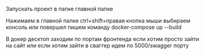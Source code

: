Запускать проект в папке главной папке

Нажимаем в главной папке ctrl+shift+правая кнопка мыши 
выбираем консоль или повершел
пишем команду docker-compose up --build 

В докер десктоп заходим по портам фронтенда если хотим просто зайти на сайт
или если хотим зайти в сваггер идем по 5000/swagger порту
